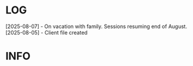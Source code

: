 # LOG
[2025-08-07] - On vacation with family. Sessions resuming end of August.
[2025-08-05] - Client file created

# INFO